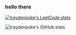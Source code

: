 ### hello there

[![traydenpoke's LeetCode stats](https://leetcode-stats-six.vercel.app/?username=traydenpoke&theme=dark)](https://github.com/KnlnKS/leetcode-stats)

![traydenpoke's GitHub stats](https://github-readme-stats.vercel.app/api?username=traydenpoke&show_icons=true&include_all_commits=true&count_private=true&hide_border=true&theme=tokyonight)
